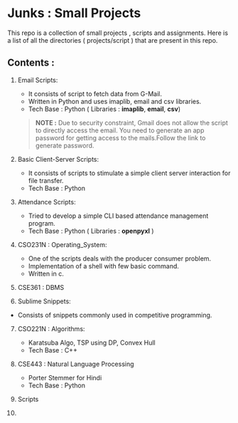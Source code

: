 # Junks : Small Projects

This repo is a collection of small projects , scripts  and assignments. Here is a list of all the directories ( projects/script ) that are present in this repo.

## Contents :

1. Email Scripts:
	- It consists of script to fetch data from G-Mail.
	- Written in Python and uses imaplib, email and csv libraries.
	- Tech Base : Python ( Libraries : __imaplib__, __email__, __csv__)
	> **NOTE :** Due to security constraint, Gmail does not allow the script to directly access the email.
	> You need to generate an app password for getting access to the mails.Follow the link to generate password.

2. Basic Client-Server Scripts:
	 - It consists of scripts to stimulate a simple client server interaction for file transfer.
	- Tech Base : Python

3. Attendance Scripts:
	- Tried to develop a simple CLI based attendance management program.
	- Tech Base : Python ( Libraries : __openpyxl__ )

4. CSO231N : Operating_System:
	- One of the scripts deals with the producer consumer problem.
	- Implementation of a shell with few basic command.
	- Written in c.

5. CSE361 : DBMS

6. Sublime Snippets:
- Consists of snippets commonly used in competitive programming.

7. CSO221N : Algorithms:
	- Karatsuba Algo, TSP using DP, Convex Hull
	- Tech Base : C++

8. CSE443 : Natural Language Processing
	- Porter Stemmer for Hindi
	- Tech Base : Python

9. Scripts
10. 
<!--stackedit_data:
eyJoaXN0b3J5IjpbLTE0NTk1MjY5MTVdfQ==
-->